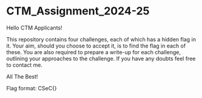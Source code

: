 # CTM_Assignment_2024-25

Hello CTM Applicants!

This repository contains four challenges, each of which has a hidden flag in it. Your aim, should you choose to accept it, is to find the flag in each of these. You are also required to prepare a write-up for each challenge, outlining your approaches to the challenge. If you have any doubts feel free to contact me. 

All The Best!

Flag format: CSeC{}
